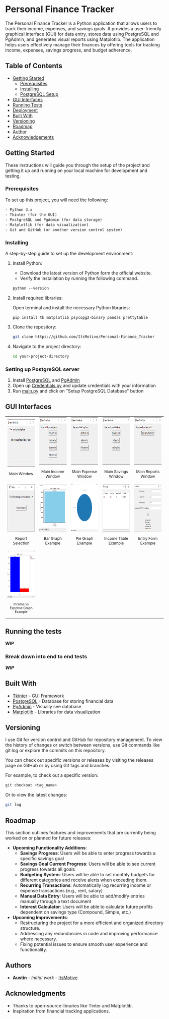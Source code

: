 # Personal Finance Tracker

The Personal Finance Tracker is a Python application that allows users to track their income, expenses, and savings goals. It provides a user-friendly graphical interface (GUI) for data entry, stores data using PostgreSQL and PgAdmin, and generates visual reports using Matplotlib. The application helps users effectively manage their finances by offering tools for tracking income, expenses, savings progress, and budget adherence.

## Table of Contents
- [Getting Started](#getting-started)
    - [Prerequisites](#prerequisites)
    - [Installing](#installing)
    - [PostgreSQL Setup](#setting-up-postgresql-server)
- [GUI Interfaces](#gui-interfaces)
- [Running Tests](#running-the-tests)
- [Deployment](#deployment)
- [Built With](#built-with)
- [Versioning](#versioning)
- [Roadmap](#roadmap)
- [Author](#authors)
- [Acknowledgements](#acknowledgments)

## Getting Started

These instructions will guide you through the setup of the project and getting it up and running on your local machine for development and testing.

### Prerequisites

To set up this project, you will need the following:

```
- Python 3.x
- Tkinter (for the GUI)
- PostgreSQL and PgAdmin (for data storage)
- Matplotlib (for data visualization)
- Git and GitHub (or another version control system)
```

### Installing

A step-by-step guide to set up the development environment:
1. Install Python:
    - Download the latest version of Python form the official website.
    - Verify the installation by running the following command.
    ```css
    python --version
    ```

2. Install required libraries:

    Open terminal and install the necessary Python libraries:
    ```
    pip install tk matplotlib psycopg2-binary pandas prettytable 
    ```

3. Clone the repository:
    ```bash
    git clone https://github.com/ItsMotive/Personal-Finance_Tracker
    ```

4. Navigate to the project directory:
    ```bash
    cd your-project-directory
    ```

### Setting up PostgreSQL server
1. Install [PostgreSQL](https://www.postgresql.org/) and [PgAdmin](https://www.pgadmin.org/)
2. Open up [Credentials.py](/src/Credentials.py) and update credentials with your information
3. Run [main.py](/src/main.py) and click on "Setup PostgreSQL Database" button

## GUI Interfaces

<table style="table-layout: fixed; width: 100%;">
    <tr>
        <td style="text-align: center; width: 20%;">
            <img src="assets/screenshots/main_window.PNG" alt="Feature 1" width="150" height="150" />
            <p style="font-size: 12px;">Main Window</p>
        </td>
        <td style="text-align: center; width: 20%;">
            <img src="assets/screenshots/main_income_window.PNG" alt="Feature 2" width="150" height="150" />
            <p style="font-size: 12px;">Main Income Window</p>
        </td>
        <td style="text-align: center; width: 20%;">
            <img src="assets/screenshots/main_expense_window.PNG" alt="Feature 3" width="150" height="150" />
            <p style="font-size: 12px;">Main Expense Window</p>
        </td>
        <td style="text-align: center; width: 20%;">
            <img src="assets/screenshots/main_savings_window.PNG" alt="Feature 4" width="150" height="150" />
            <p style="font-size: 12px;">Main Savings Window</p>
        </td>
        <td style="text-align: center; width: 20%;">
            <img src="assets/screenshots/main_report_window.PNG" alt="Feature 5" width="150" height="150" />
            <p style="font-size: 12px;">Main Reports Window</p>
        </td>
    </tr>
    <tr>
        <td style="text-align: center;">
            <img src="assets/screenshots/income_report_selection_window.PNG" alt="Feature 6" width="150" height="150" />
            <p style="font-size: 12px;">Report Selection</p>
        </td>
        <td style="text-align: center;">
            <img src="assets/screenshots/income_bar_graph_window.PNG" alt="Feature 7" width="150" height="150" />
            <p style="font-size: 12px;">Bar Graph Example</p>
        </td>
        <td style="text-align: center;">
            <img src="assets/screenshots/income_pie_graph_window.PNG" alt="Feature 8" width="150" height="150" />
            <p style="font-size: 12px;">Pie Graph Example</p>
        </td>
        <td style="text-align: center;">
            <img src="assets/screenshots/income_table_window.PNG" alt="Feature 9" width="150" height="150" />
            <p style="font-size: 12px;">Income Table Example</p>
        </td>
        <td style="text-align: center;">
            <img src="assets/screenshots/income_entry_window.PNG" alt="Feature 10" width="150" height="150" />
            <p style="font-size: 12px;">Entry Form Example</p>
        </td>
    </tr>
    <tr>
        <td style="text-align: center;">
            <img src="assets/screenshots/comparison_bar_graph_window.PNG" alt="Feature 11" width="150" height="150" />
            <p style="font-size: 10px;">Income vs Expense Graph Example</p>
        </td>
    </tr>
</table>

## Running the tests

**WIP**

### Break down into end to end tests

***WIP***

## Built With

* [Tkinter](https://docs.python.org/3/library/tkinter.html) - GUI Framework
* [PostgreSQL](https://www.postgresql.org/) - Database for storing financial data
* [PgAdmin](https://www.pgadmin.org/) - Visually see database
* [Matplotlib](https://matplotlib.org/) - Libraries for data visualization


## Versioning

I use Git for version control and GitHub for repository management. To view the history of changes or switch between versions, use Git commands like git log or explore the commits on this repository.

You can check out specific versions or releases by visiting the releases page on GitHub or by using Git tags and branches.

For example, to check out a specific version:
```php
git checkout <tag_name>
```

Or to view the latest changes:
```bash
git log
```

## Roadmap

This section outlines features and improvements that are currently being worked on or planned for future releases:

- **Upcoming Functionality Additions**:
    - **Savings Progress**: Users will be able to enter progress towards a specific savings goal
    - **Savings Goal Current Progress**: Users will be able to see current progress towards all goals
    - **Budgeting System**: Users will be able to set monthly budgets for different categories and receive alerts when exceeding them.
    - **Recurring Transactions**: Automatically log recurring income or expense transactions (e.g., rent, salary)
    - **Manual Data Entry**: Users will be able to add/modify entries manually through a text document
    - **Interest Calculator**: Users will be able to calculate future profits dependent on savings type (Compound, Simple, etc.)
- **Upcoming Improvements**: 
    - Restructuring the project for a more efficient and organized directory structure.
    - Addressing any redundancies in code and improving performance where necessary.
    - Fixing potential issues to ensure smooth user experience and functionality.

## Authors

* **Austin** - *Initial work* - [ItsMotive](https://github.com/itsmotive)

## Acknowledgments

* Thanks to open-source libraries like Tinter and Matplotlib.
* Inspiration from financial tracking applications.
